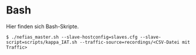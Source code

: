 # Bash

Hier finden sich Bash-Skripte.

```
$ ./nefias_master.sh --slave-hostconfig=slaves.cfg --slave-script=scripts/kappa_IAT.sh --traffic-source=recordings/<CSV-Datei mit Traffic>
```

